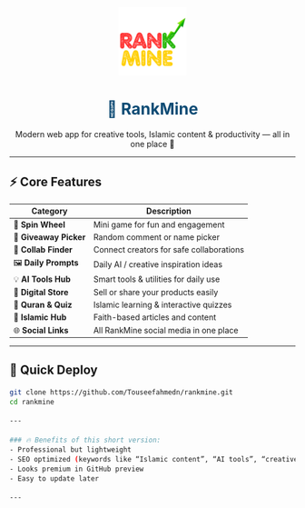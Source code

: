 <p align="center">
  <img src="logo.png" alt="RankMine Logo" width="120">
</p>

<h1 align="center" style="color:#0f4c75;">🌟 RankMine</h1>

<p align="center">
  Modern web app for creative tools, Islamic content & productivity — all in one place 🚀  
</p>

---

## ⚡ Core Features

| Category | Description |
|-----------|--------------|
| 🎯 **Spin Wheel** | Mini game for fun and engagement |
| 🎁 **Giveaway Picker** | Random comment or name picker |
| 🤝 **Collab Finder** | Connect creators for safe collaborations |
| 🖼️ **Daily Prompts** | Daily AI / creative inspiration ideas |
| 💡 **AI Tools Hub** | Smart tools & utilities for daily use |
| 🏪 **Digital Store** | Sell or share your products easily |
| 📖 **Quran & Quiz** | Islamic learning & interactive quizzes |
| 🌙 **Islamic Hub** | Faith-based articles and content |
| 🌐 **Social Links** | All RankMine social media in one place |

---

## 🧭 Quick Deploy

```bash
git clone https://github.com/Touseefahmedn/rankmine.git
cd rankmine

---

### 🔥 Benefits of this short version:
- Professional but lightweight  
- SEO optimized (keywords like “Islamic content”, “AI tools”, “creative hub”)  
- Looks premium in GitHub preview  
- Easy to update later  

---

